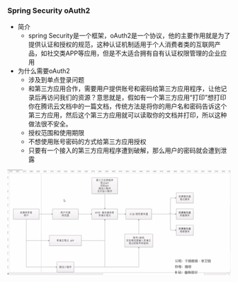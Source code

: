 ### Spring Security oAuth2

- 简介
  - spring Security是一个框架，oAuth2是一个协议，他的主要作用就是为了提供认证和授权的规范，这种认证机制适用于个人消费者类的互联网产品，如社交类APP等应用，但是不太适合拥有自有认证权限管理的企业应用
- 为什么需要oAuth2
  - 涉及到单点登录问题
  - 和第三方应用合作，需要用户提供账号和密码给第三方应用程序，让他记录后再访问我们的资源？意思就是，假如有一个第三方应用“打印”想打印你在腾讯云文档中的一篇文档，传统方法是将你的用户名和密码告诉这个第三方应用，然后这个第三方应用就可以读取你的文档并打印，所以这种做法很不安全。
  - 授权范围和使用期限
  - 不想使用账号密码的方式给第三方应用授权
  - 只要有一个接入的第三方应用程序遭到破解，那么用户的密码就会遭到泄露

![1569066010790](../images/sping-security01.png)

